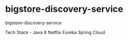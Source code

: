 # bigstore-discovery-service
bigstore-discovery-service 

Tech Stack -
Java 8 
Netflix Eureka 
Spring Cloud

